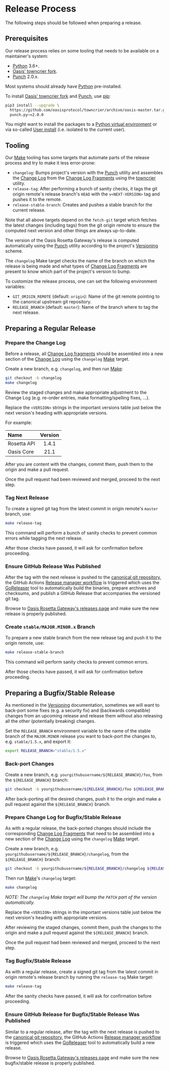 # Release Process

The following steps should be followed when preparing a release.

## Prerequisites

Our release process relies on some tooling that needs to be available on a
maintainer's system:

- [Python] 3.6+.
- [Oasis' towncrier fork].
- [Punch] 2.0.x.

Most systems should already have [Python] pre-installed.

To install [Oasis' towncrier fork] and [Punch], use [pip]:

```bash
pip3 install --upgrade \
  https://github.com/oasisprotocol/towncrier/archive/oasis-master.tar.gz \
  punch.py~=2.0.0
```

You might want to install the packages to a [Python virtual environment] or
via so-called [User install] (i.e. isolated to the current user).

<!-- markdownlint-disable line-length -->
[Python]: https://www.python.org/
[Oasis' towncrier fork]: https://github.com/oasisprotocol/towncrier
[Punch]: https://github.com/lgiordani/punch
[pip]: https://pip.pypa.io/en/stable/
[Python virtual environment]:
  https://packaging.python.org/tutorials/installing-packages/#creating-virtual-environments
[User install]: https://pip.pypa.io/en/stable/user_guide/#user-installs
<!-- markdownlint-enable line-length -->

## Tooling

Our [Make] tooling has some targets that automate parts of the release process
and try to make it less error-prone:

- `changelog`: Bumps project's version with the [Punch] utility and assembles
  the [Change Log] from the [Change Log Fragments] using the
  [towncrier][Oasis' towncrier fork] utility.
- `release-tag`: After performing a bunch of sanity checks, it tags the git
  origin remote's release branch's `HEAD` with the `v<NEXT-VERSION>` tag and
  pushes it to the remote.
- `release-stable-branch`: Creates and pushes a stable branch for the current
  release.

Note that all above targets depend on the `fetch-git` target which fetches the
latest changes (including tags) from the git origin remote to ensure the
computed next version and other things are always up-to-date.

The version of the Oasis Rosetta Gateway's release is computed
automatically using the [Punch] utility according to the project's [Versioning]
scheme.

The `changelog` Make target checks the name of the branch on which the release
is being made and what types of [Change Log Fragments] are present to know
which part of the project's version to bump.

To customize the release process, one can set the following environment
variables:

- `GIT_ORIGIN_REMOTE` (default: `origin`): Name of the git remote pointing to
  the canonical upstream git repository.
- `RELEASE_BRANCH` (default: `master`): Name of the branch where to tag the next
  release.

[Make]: https://en.wikipedia.org/wiki/Make_\(software\)
[Change Log]: ../CHANGELOG.md
[Change Log Fragments]: ../.changelog/README.md
[Versioning]: versioning.md

## Preparing a Regular Release

### Prepare the Change Log

Before a release, all [Change Log fragments] should be assembled into a new
section of the [Change Log] using the `changelog` [Make] target.

Create a new branch, e.g. `changelog`, and then run [Make]:

```bash
git checkout -b changelog
make changelog
```

Review the staged changes and make appropriate adjustment to the Change Log
(e.g. re-order entries, make formatting/spelling fixes, ...).

Replace the `<VERSION>` strings in the important versions table just below the
next version's heading with appropriate versions.

For example:

| Name         | Version   |
|:-------------|:---------:|
| Rosetta API  | 1.4.1     |
| Oasis Core   | 21.1      |

After you are content with the changes, commit them, push them to the origin
and make a pull request.

Once the pull request had been reviewed and merged, proceed to the next step.

### Tag Next Release

To create a signed git tag from the latest commit in origin remote's `master`
branch, use:

```bash
make release-tag
```

This command will perform a bunch of sanity checks to prevent common errors
while tagging the next release.

After those checks have passed, it will ask for confirmation before proceeding.

### Ensure GitHub Release Was Published

After the tag with the next release is pushed to the [canonical git repository],
the GitHub Actions [Release manager workflow] is triggered which uses the
[GoReleaser] tool to automatically build the binaries, prepare archives and
checksums, and publish a GitHub Release that accompanies the versioned git tag.

Browse to [Oasis Rosetta Gateway's releases page] and make sure the new
release is properly published.

### Create `stable/MAJOR.MINOR.x` Branch

To prepare a new stable branch from the new release tag and push it to the
origin remote, use:

```bash
make release-stable-branch
```

This command will perform sanity checks to prevent common errors.

After those checks have passed, it will ask for confirmation before proceeding.

[canonical git repository]:
  https://github.com/oasisprotocol/oasis-rosetta-gateway
[Release manager workflow]: ../.github/workflows/release.yml
[GoReleaser]: https://goreleaser.com/
[Oasis Rosetta Gateway's releases page]:
  https://github.com/oasisprotocol/oasis-rosetta-gateway/releases

## Preparing a Bugfix/Stable Release

As mentioned in the [Versioning] documentation, sometimes we will want to
back-port some fixes (e.g. a security fix) and (backwards compatible) changes
from an upcoming release and release them without also releasing all the other
(potentially breaking) changes.

Set the `RELEASE_BRANCH` environment variable to the name of the stable branch
of the `MAJOR.MINOR` release you want to back-port the changes to, e.g.
`stable/1.5.x`, and export it:

```bash
export RELEASE_BRANCH="stable/1.5.x"
```

### Back-port Changes

Create a new branch, e.g. `yourgithubusername/${RELEASE_BRANCH}/foo`, from the
`${RELEASE_BRANCH}` branch:

```bash
git checkout -b yourgithubusername/${RELEASE_BRANCH}/foo ${RELEASE_BRANCH}
```

After back-porting all the desired changes, push it to the origin and make a
pull request against the `${RELEASE_BRANCH}` branch.

### Prepare Change Log for Bugfix/Stable Release

As with a regular release, the back-ported changes should include the
corresponding [Change Log Fragments] that need to be assembled into a new
section of the [Change Log] using the `changelog` [Make] target.

Create a new branch, e.g. `yourgithubusername/${RELEASE_BRANCH}/changelog`,
from the `${RELEASE_BRANCH}` branch:

```bash
git checkout -b yourgithubusername/${RELEASE_BRANCH}/changelog ${RELEASE_BRANCH}
```

Then run [Make]'s `changelog` target:

```bash
make changelog
```

*NOTE: The `changelog` Make target will bump the `PATCH` part of the version
automatically.*

Replace the `<VERSION>` strings in the important versions table just below the
next version's heading with appropriate versions.

After reviewing the staged changes, commit them, push the changes to the origin
and make a pull request against the `${RELEASE_BRANCH}` branch.

Once the pull request had been reviewed and merged, proceed to the next step.

### Tag Bugfix/Stable Release

As with a regular release, create a signed git tag from the latest commit in
origin remote's release branch by running the `release-tag` Make target:

```bash
make release-tag
```

After the sanity checks have passed, it will ask for confirmation before
proceeding.

### Ensure GitHub Release for Bugfix/Stable Release Was Published

Similar to a regular release, after the tag with the next release is pushed to
the [canonical git repository], the GitHub Actions [Release manager workflow] is
triggered which uses the [GoReleaser] tool to automatically build a new release.

Browse to [Oasis Rosetta Gateway's releases page] and make sure the new
bugfix/stable release is properly published.
